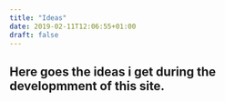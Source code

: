 ```yaml
---
title: "Ideas"
date: 2019-02-11T12:06:55+01:00
draft: false
---
```



## Here goes the ideas i get during the developmment of this site.